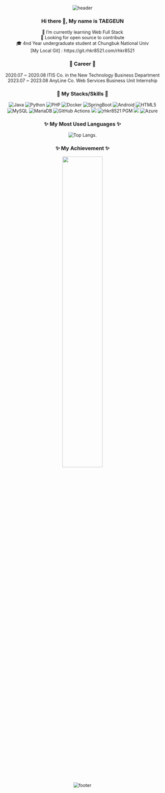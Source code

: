 <div align="center">
 
![header](https://capsule-render.vercel.app/api?type=slice&height=200&color=timeAuto&text=Hello&fontAlign=73&fontAlignY=22&rotate=14&animation=fadeIn&desc=I'm%20TAEGEUN&descAlign=80&descAlignY=42)

### Hi there 👋, My name is TAEGEUN
<p>
  🌱 I’m currently learning Web Full Stack<br>
  🤔 Looking for open source to contribute<br>
  🎓 4nd Year undergraduate student at Chungbuk National Univ<br>
  [My Local Git] : https://git.rhkr8521.com/rhkr8521
</p>


### 💼 Career 💼
<p>
  2020.07 ~ 2020.08 ITIS Co. in the New Technology Business Department <br>
  2023.07 ~ 2023.08 AnyLine Co. Web Services Business Unit Internship
</p>

<!--
 ### 🏃 Activity 🏃
-->
    
### 💪 My Stacks/Skills 💪
  ![Java](https://img.shields.io/badge/java-%23ED8B00.svg?style=for-the-badge&logo=openjdk&logoColor=white)
  ![Python](https://img.shields.io/badge/python-3670A0?style=for-the-badge&logo=python&logoColor=ffdd54)
  ![PHP](https://img.shields.io/badge/php-%23777BB4.svg?style=for-the-badge&logo=php&logoColor=white)
  ![Docker](https://img.shields.io/badge/docker-%230db7ed.svg?style=for-the-badge&logo=docker&logoColor=white)
  ![SpringBoot](https://img.shields.io/badge/Spring%20Boot-6DB33F.svg?style=for-the-badge&logo=spring-boot&logoColor=white)
  ![Android](https://img.shields.io/badge/Android-3DDC84?style=for-the-badge&logo=android&logoColor=white)
  ![HTML5](https://img.shields.io/badge/html5-%23E34F26.svg?style=for-the-badge&logo=html5&logoColor=white)
  <br>
  ![MySQL](https://img.shields.io/badge/mysql-%2300f.svg?style=for-the-badge&logo=mysql&logoColor=white)
  ![MariaDB](https://img.shields.io/badge/MariaDB-003545?style=for-the-badge&logo=mariadb&logoColor=white)
  ![GitHub Actions](https://img.shields.io/badge/github%20actions-%232671E5.svg?style=for-the-badge&logo=githubactions&logoColor=white)
  <img src="https://img.shields.io/badge/github-181717?style=for-the-badge&logo=github&logoColor=white">
  ![rhkr8521 PGM](https://img.shields.io/badge/rhkr8521_PGM-%23181717.svg?style=for-the-badge&logo=gitlab&logoColor=white)
  <img src="https://img.shields.io/badge/git-F05032?style=for-the-badge&logo=git&logoColor=white">
  ![Azure](https://img.shields.io/badge/azure-%230072C6.svg?style=for-the-badge&logo=microsoftazure&logoColor=white)

### ✨ My Most Used Languages ✨
  ![Top Langs](https://github-readme-stats.vercel.app/api/top-langs/?username=rhkr8521&layout=compact&theme=transparent).

### ✨ My Achievement ✨
<img src="https://github.com/rhkr8521/rhkr8521/assets/12209059/14af3b84-4e59-4b55-a46d-f7af56cd0bb6" width="50%" height="50%"/>

![footer](https://capsule-render.vercel.app/api?type=slice&height=200&color=timeAuto&fontAlign=73&fontAlignY=22&rotate=14&animation=fadeIn&descAlign=80&descAlignY=42&section=footer)
  
</div>
<!--🔭🌱👯🤔💬📫😄⚡ -->
